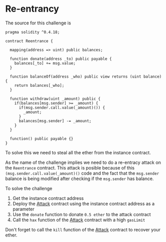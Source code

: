 # Re-entrancy

The source for this challenge is

```
pragma solidity ^0.4.18;

contract Reentrance {

  mapping(address => uint) public balances;

  function donate(address _to) public payable {
    balances[_to] += msg.value;
  }

  function balanceOf(address _who) public view returns (uint balance) {
    return balances[_who];
  }

  function withdraw(uint _amount) public {
    if(balances[msg.sender] >= _amount) {
      if(msg.sender.call.value(_amount)()) {
        _amount;
      }
      balances[msg.sender] -= _amount;
    }
  }

  function() public payable {}
}
```

To solve this we need to steal all the ether from the
instance contract.

As the name of the challenge implies we need to do a
re-entracy attack on the `Reentrance` contract. This
attack is posible because of this `(msg.sender.call.value(_amount)()`
code and the fact that the `msg.sender` balance is
being modified after checking if the `msg.sender`
has balance.

To solve the challenge

1) Get the instance contract address
2) Deploy the [Attack](Attack.sol) contract using
the instance contract address as a parameter
3) Use the `donate` function to donate `0.5 ether` to the
attack contract
4) Call the `hax` function of the [Attack](Attack.sol)
contract with a high `gasLimit`

Don't forget to call the `kill` function of the
[Attack](Attack.sol) contract to recover your
ether.

